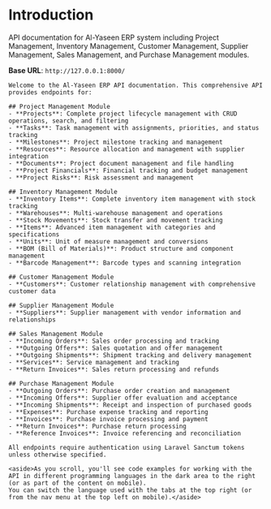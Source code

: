 # Introduction

API documentation for Al-Yaseen ERP system including Project Management, Inventory Management, Customer Management, Supplier Management, Sales Management, and Purchase Management modules.

<aside>
    <strong>Base URL</strong>: <code>http://127.0.0.1:8000/</code>
</aside>

    Welcome to the Al-Yaseen ERP API documentation. This comprehensive API provides endpoints for:

    ## Project Management Module
    - **Projects**: Complete project lifecycle management with CRUD operations, search, and filtering
    - **Tasks**: Task management with assignments, priorities, and status tracking
    - **Milestones**: Project milestone tracking and management
    - **Resources**: Resource allocation and management with supplier integration
    - **Documents**: Project document management and file handling
    - **Project Financials**: Financial tracking and budget management
    - **Project Risks**: Risk assessment and management

    ## Inventory Management Module
    - **Inventory Items**: Complete inventory item management with stock tracking
    - **Warehouses**: Multi-warehouse management and operations
    - **Stock Movements**: Stock transfer and movement tracking
    - **Items**: Advanced item management with categories and specifications
    - **Units**: Unit of measure management and conversions
    - **BOM (Bill of Materials)**: Product structure and component management
    - **Barcode Management**: Barcode types and scanning integration

    ## Customer Management Module
    - **Customers**: Customer relationship management with comprehensive customer data

    ## Supplier Management Module
    - **Suppliers**: Supplier management with vendor information and relationships

    ## Sales Management Module
    - **Incoming Orders**: Sales order processing and tracking
    - **Outgoing Offers**: Sales quotation and offer management
    - **Outgoing Shipments**: Shipment tracking and delivery management
    - **Services**: Service management and tracking
    - **Return Invoices**: Sales return processing and refunds

    ## Purchase Management Module
    - **Outgoing Orders**: Purchase order creation and management
    - **Incoming Offers**: Supplier offer evaluation and acceptance
    - **Incoming Shipments**: Receipt and inspection of purchased goods
    - **Expenses**: Purchase expense tracking and reporting
    - **Invoices**: Purchase invoice processing and payment
    - **Return Invoices**: Purchase return processing
    - **Reference Invoices**: Invoice referencing and reconciliation

    All endpoints require authentication using Laravel Sanctum tokens unless otherwise specified.

    <aside>As you scroll, you'll see code examples for working with the API in different programming languages in the dark area to the right (or as part of the content on mobile).
    You can switch the language used with the tabs at the top right (or from the nav menu at the top left on mobile).</aside>


